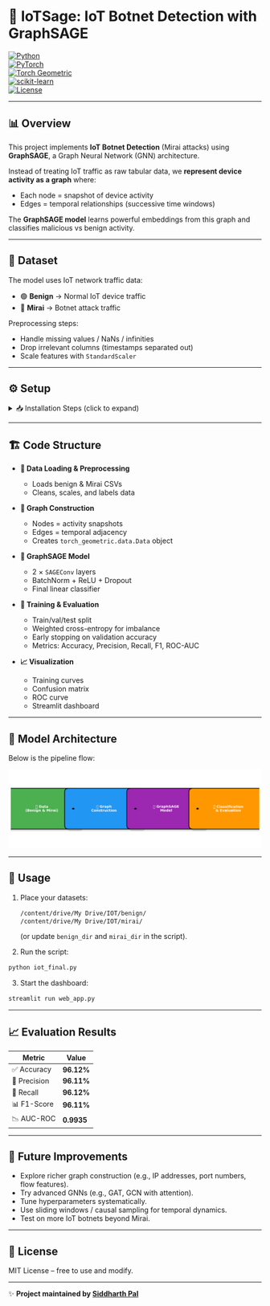 # 🚀 IoTSage: IoT Botnet Detection with GraphSAGE

[![Python](https://img.shields.io/badge/Python-3.x-blue)](https://www.python.org/)  
[![PyTorch](https://img.shields.io/badge/PyTorch-2.6+-EE4C2C)](https://pytorch.org/)  
[![Torch Geometric](https://img.shields.io/badge/PyG-GraphSAGE-orange)](https://pytorch-geometric.readthedocs.io/)  
[![scikit-learn](https://img.shields.io/badge/Scikit--Learn-ML-yellow)](https://scikit-learn.org/stable/)  
[![License](https://img.shields.io/badge/License-MIT-green.svg)](LICENSE)  

---

## 📊 Overview  

This project implements **IoT Botnet Detection** (Mirai attacks) using **GraphSAGE**, a Graph Neural Network (GNN) architecture.

Instead of treating IoT traffic as raw tabular data, we **represent device activity as a graph** where:
- Each node = snapshot of device activity
- Edges = temporal relationships (successive time windows)

The **GraphSAGE model** learns powerful embeddings from this graph and classifies malicious vs benign activity.

---

## 📂 Dataset  

The model uses IoT network traffic data:

- 🟢 **Benign** → Normal IoT device traffic
- 🔴 **Mirai** → Botnet attack traffic

Preprocessing steps:
- Handle missing values / NaNs / infinities
- Drop irrelevant columns (timestamps separated out)
- Scale features with `StandardScaler`

---

## ⚙️ Setup  

<details>
<summary>📥 Installation Steps (click to expand)</summary>

```bash
git clone https://github.com/spk-22/BotNet-Insight
cd BotNet-Insight
pip install -r requirements.txt
```

Or manually install:  

```bash
pip install torch torch-geometric scikit-learn pandas numpy matplotlib gradio
```

⚠️ Ensure `torch-geometric`, `torch-scatter`, and `torch-sparse` versions match your PyTorch version.  

</details>

---

## 🏗️ Code Structure  

- **📂 Data Loading & Preprocessing**  
  - Loads benign & Mirai CSVs  
  - Cleans, scales, and labels data  

- **🔗 Graph Construction**  
  - Nodes = activity snapshots  
  - Edges = temporal adjacency  
  - Creates `torch_geometric.data.Data` object  

- **🧠 GraphSAGE Model**  
  - 2 × `SAGEConv` layers  
  - BatchNorm + ReLU + Dropout  
  - Final linear classifier  

- **🎯 Training & Evaluation**  
  - Train/val/test split  
  - Weighted cross-entropy for imbalance  
  - Early stopping on validation accuracy  
  - Metrics: Accuracy, Precision, Recall, F1, ROC-AUC  

- **📈 Visualization**  
  - Training curves  
  - Confusion matrix  
  - ROC curve  
  - Streamlit dashboard  

---

## 🧠 Model Architecture  

Below is the pipeline flow:  

![Pipeline Diagram](pipeline_IoTSage_better.png)

---

## 🚀 Usage  

1. Place your datasets:  
   ```
   /content/drive/My Drive/IOT/benign/
   /content/drive/My Drive/IOT/mirai/
   ```  
   (or update `benign_dir` and `mirai_dir` in the script).  

2. Run the script:  

```bash
python iot_final.py
```

3. Start the dashboard:  

```bash
streamlit run web_app.py
```

---

## 📈 Evaluation Results  

| Metric     | Value      |
|------------|------------|
| ✅ Accuracy   | **96.12%** |
| 🎯 Precision  | **96.11%** |
| 🔁 Recall     | **96.12%** |
| 📊 F1-Score   | **96.11%** |
| 📉 AUC-ROC    | **0.9935** |

---

## 🌟 Future Improvements  

- Explore richer graph construction (e.g., IP addresses, port numbers, flow features).  
- Try advanced GNNs (e.g., GAT, GCN with attention).  
- Tune hyperparameters systematically.  
- Use sliding windows / causal sampling for temporal dynamics.  
- Test on more IoT botnets beyond Mirai.  

---

## 📜 License  
MIT License – free to use and modify.  

---

✨ **Project maintained by [Siddharth Pal](https://github.com/spk-22)**